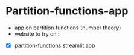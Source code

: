 # Partition-functions-app
- app on partition functions (number theory)  
- website to try on :  
- [x] [partition-functions.streamlit.app](https://partition-functions.streamlit.app/)
